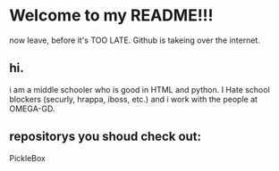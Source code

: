 # Welcome to my README!!!
now leave, before it's TOO LATE. Github is takeing over the internet.
## hi.
i am a middle schooler who is good in HTML and python. I Hate school blockers (securly, hrappa, iboss, etc.) and i work with the people at OMEGA-GD.
## repositorys you shoud check out:
PickleBox
